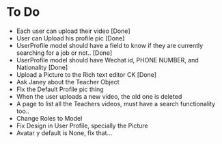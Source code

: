 # To Do

- Each user can upload their video [Done]
- User can Upload his profile pic [Done]
- UserProfile model should have a field to know if they are currently searching for a job or not.. [Done]
- UserProfile model should have Wechat id, PHONE NUMBER, and Nationality  [Done]
- Upload a Picture to the Rich text editor CK [Done]
- Ask Janey about the Teacher Object 
- FIx the Default Profile pic thing 
- When the user uploads a new video, the old one is deleted
- A page to list all the Teachers videos, must have a search functionality too..
- Change Roles to Model 
- Fix Design in User Profile, specially the Picture 
- Avatar y default is None, fix that... 